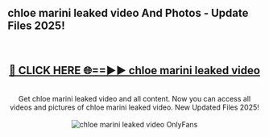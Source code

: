 <h2>chloe marini leaked video And Photos - Update Files 2025!</h2>
<br>
<div align="center">
<h2><a href="https://betterlinks.top/A2PfLJ" rel="nofollow">🔴 CLICK HERE 🌐==►► chloe marini leaked video</a></h2>
<br>
Get chloe marini leaked video and all content. Now you can access all videos and pictures of chloe marini leaked video. New Updated Files 2025!
<br>
<br>
<a href="https://betterlinks.top/A2PfLJ" rel="nofollow" data-target="animated-image.originalLink"><img src="https://i.imgur.com/dJHk4Zq.gif" alt="chloe marini leaked video OnlyFans" style="max-width: 100%; display: inline-block;" data-target="animated-image.originalImage"></a>
</div>
<br>